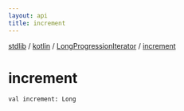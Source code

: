 ```yaml
---
layout: api
title: increment
---
```

[stdlib](../../index.html) / [kotlin](../index.html) / [LongProgressionIterator](index.html) / [increment](increment.html)

# increment

```
val increment: Long
```
